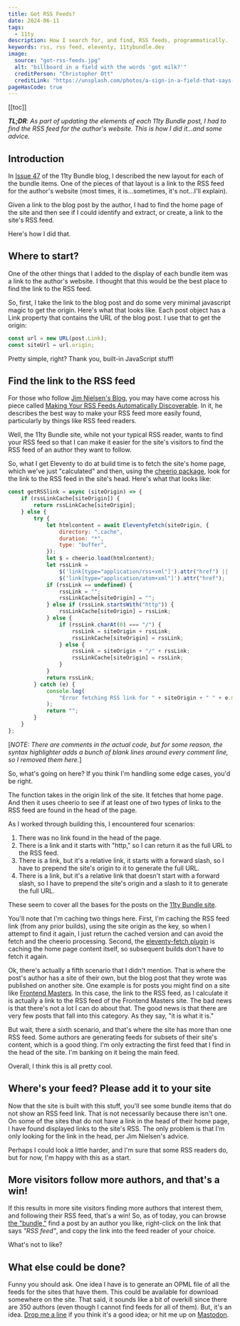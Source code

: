 ```yaml
---
title: Got RSS Feeds?
date: 2024-06-11
tags:
  - 11ty
description: How I search for, and find, RSS feeds, programmatically.
keywords: rss, rss feed, eleventy, 11tybundle.dev
image:
  source: "got-rss-feeds.jpg"
  alt: "billboard in a field with the words 'got milk?'"
  creditPerson: "Christopher Ott"
  creditLink: "https://unsplash.com/photos/a-sign-in-a-field-that-says-got-milk-kiSLzMLcc7I"
pageHasCode: true
---
```


[[toc]]

_**TL;DR**: As part of updating the elements of each 11ty Bundle post, I had to find the RSS feed for the author's website. This is how I did it...and some advice._

## Introduction

In [Issue 47](https://11tybundle.dev/blog/11ty-bundle-47/) of the 11ty Bundle blog, I described the new layout for each of the bundle items. One of the pieces of that layout is a link to the RSS feed for the author's website (most times, it is...sometimes, it's not...I'll explain).

Given a link to the blog post by the author, I had to find the home page of the site and then see if I could identify and extract, or create, a link to the site's RSS feed.

Here's how I did that.

## Where to start?

One of the other things that I added to the display of each bundle item was a link to the author's website. I thought that this would be the best place to find the link to the RSS feed.

So, first, I take the link to the blog post and do some very minimal javascript magic to get the origin. Here's what that looks like. Each post object has a Link property that contains the URL of the blog post. I use that to get the origin:

```js
const url = new URL(post.Link);
const siteUrl = url.origin;
```

Pretty simple, right? Thank you, built-in JavaScript stuff!

## Find the link to the RSS feed

For those who follow [Jim Nielsen's Blog](https://blog.jim-nielsen.com/), you may have come across his piece called [Making Your RSS Feeds Automatically Discoverable](https://blog.jim-nielsen.com/2021/automatically-discoverable-rss-feeds/). In it, he describes the best way to make your RSS feed more easily found, particularly by things like RSS feed readers.

Well, the 11ty Bundle site, while not your typical RSS reader, wants to find your RSS feed so that I can make it easier for the site's visitors to find the RSS feed of an author they want to follow.

So, what I get Eleventy to do at build time is to fetch the site's home page, which we've just "calculated" and then, using the [cheerio package](https://cheerio.js.org/), look for the link to the RSS feed in the site's head. Here's what that looks like:

```js
const getRSSlink = async (siteOrigin) => {
	if (rssLinkCache[siteOrigin]) {
		return rssLinkCache[siteOrigin];
	} else {
		try {
			let htmlcontent = await EleventyFetch(siteOrigin, {
				directory: ".cache",
				duration: "*",
				type: "buffer",
			});
			let $ = cheerio.load(htmlcontent);
			let rssLink =
				$('link[type="application/rss+xml"]').attr("href") ||
				$('link[type="application/atom+xml"]').attr("href");
			if (rssLink == undefined) {
				rssLink = "";
				rssLinkCache[siteOrigin] = "";
			} else if (rssLink.startsWith("http")) {
				rssLinkCache[siteOrigin] = rssLink;
			} else {
				if (rssLink.charAt(0) === "/") {
					rssLink = siteOrigin + rssLink;
					rssLinkCache[siteOrigin] = rssLink;
				} else {
					rssLink = siteOrigin + "/" + rssLink;
					rssLinkCache[siteOrigin] = rssLink;
				}
			}
			return rssLink;
		} catch (e) {
			console.log(
				"Error fetching RSS link for " + siteOrigin + " " + e.message
			);
			return "";
		}
	}
};
```

[_NOTE: There are comments in the actual code, but for some reason, the syntax highlighter adds a bunch of blank lines around every comment line, so I removed them here._]

So, what's going on here? If you think I'm handling some edge cases, you'd be right.

The function takes in the origin link of the site. It fetches that home page. And then it uses cheerio to see if at least one of two types of links to the RSS feed are found in the head of the page.

As I worked through building this, I encountered four scenarios:

1. There was no link found in the head of the page.
2. There is a link and it starts with "http," so I can return it as the full URL to the RSS feed.
3. There is a link, but it's a relative link, it starts with a forward slash, so I have to prepend the site's origin to it to generate the full URL.
4. There is a link, but it's a relative link that doesn't start with a forward slash, so I have to prepend the site's origin and a slash to it to generate the full URL.

These seem to cover all the bases for the posts on the [11ty Bundle site](https://11tybundle.dev).

You'll note that I'm caching two things here. First, I'm caching the RSS feed link (from any prior builds), using the site origin as the key, so when I attempt to find it again, I just return the cached version and can avoid the fetch and the cheerio processing. Second, the [eleventy-fetch plugin](https://www.11ty.dev/docs/plugins/fetch/) is caching the home page content itself, so subsequent builds don't have to fetch it again.

Ok, there's actually a fifth scenario that I didn't mention. That is where the post's author has a site of their own, but the blog post that they wrote was published on another site. One example is for posts you might find on a site like [Frontend Masters](https://frontendmasters.com/blog/). In this case, the link to the RSS feed, as I calculate it is actually a link to the RSS feed of the Frontend Masters site. The bad news is that there's not a lot I can do about that. The good news is that there are very few posts that fall into this category. As they say, "it is what it is."

But wait, there a sixth scenario, and that's where the site has more than one RSS feed. Some authors are generating feeds for subsets of their site's content, which is a good thing. I'm only extracting the first feed that I find in the head of the site. I'm banking on it being the main feed.

Overall, I think this is all pretty cool.

## Where's your feed? Please add it to your site

Now that the site is built with this stuff, you'll see some bundle items that do not show an RSS feed link. That is not necessarily because there isn't one. On some of the sites that do not have a link in the head of their home page, I have found displayed links to the site's RSS. The only problem is that I'm only looking for the link in the head, per Jim Nielsen's advice.

Perhaps I could look a little harder, and I'm sure that some RSS readers do, but for now, I'm happy with this as a start.

## More visitors follow more authors, and that's a win!

If this results in more site visitors finding more authors that interest them, and following their RSS feed, that's a win! So, as of today, you can browse [the "bundle,"](https://11tybundle.dev) find a post by an author you like, right-click on the link that says _"RSS feed"_, and copy the link into the feed reader of your choice.

What's not to like?

## What else could be done?

Funny you should ask. One idea I have is to generate an OPML file of all the feeds for the sites that have them. This could be available for download somewhere on the site. That said, it sounds like a bit of overkill since there are 350 authors (even though I cannot find feeds for all of them). But, it's an idea. [Drop me a line](mailto:bob.monsour@gmail.com) if you think it's a good idea; or hit me up on [Mastodon](https://indieweb.social/@bobmonsour).
